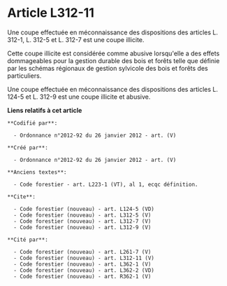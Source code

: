 # Article L312-11

Une coupe effectuée en méconnaissance des dispositions des articles L. 312-1, L. 312-5 et L. 312-7 est une coupe illicite.

Cette coupe illicite est considérée comme abusive lorsqu'elle a des effets dommageables pour la gestion durable des bois et
forêts telle que définie par les schémas régionaux de gestion sylvicole des bois et forêts des particuliers.

Une coupe effectuée en méconnaissance des dispositions des articles L. 124-5 et L. 312-9 est une coupe illicite et abusive.

**Liens relatifs à cet article**

	**Codifié par**:

	  - Ordonnance n°2012-92 du 26 janvier 2012 - art. (V)

	**Créé par**:

	  - Ordonnance n°2012-92 du 26 janvier 2012 - art. (V)

	**Anciens textes**:

	  - Code forestier - art. L223-1 (VT), al 1, ecqc définition.

	**Cite**:

	  - Code forestier (nouveau) - art. L124-5 (VD)
	  - Code forestier (nouveau) - art. L312-5 (V)
	  - Code forestier (nouveau) - art. L312-7 (V)
	  - Code forestier (nouveau) - art. L312-9 (V)

	**Cité par**:

	  - Code forestier (nouveau) - art. L261-7 (V)
	  - Code forestier (nouveau) - art. L312-11 (V)
	  - Code forestier (nouveau) - art. L362-1 (V)
	  - Code forestier (nouveau) - art. L362-2 (VD)
	  - Code forestier (nouveau) - art. R362-1 (V)
